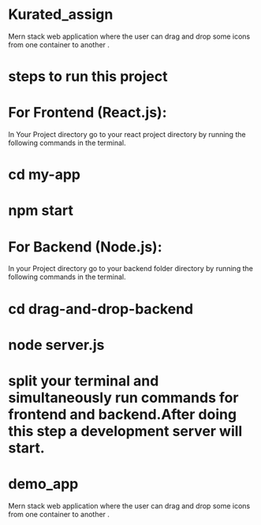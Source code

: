# Kurated_assign

Mern stack web application where the user can drag and drop some icons from one container to another .

# steps to run this project

# For Frontend (React.js):

In Your Project directory go to your react project directory by running the following commands in the terminal.

# cd my-app

# npm start

# For Backend (Node.js):

In your Project directory go to your backend folder directory by running the following commands in the terminal.

# cd drag-and-drop-backend

# node server.js

# split your terminal and simultaneously run commands for frontend and backend.After doing this step a development server will start.

# demo_app

Mern stack web application where the user can drag and drop some icons from one container to another .
